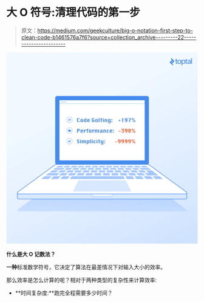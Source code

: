 # 大 O 符号:清理代码的第一步

> 原文：<https://medium.com/geekculture/big-o-notation-first-step-to-clean-code-b1461576a7f6?source=collection_archive---------22----------------------->

![](img/265774a58786c2ffc2c31c806b749942.png)

**什么是大 O 记数法？**

**一种**标准数学符号，它决定了算法在最差情况下对输入大小的效率。

那么效率是怎么计算的呢？相对于两种类型的复杂性来计算效率:

*   **时间复杂度:**跑完全程需要多少时间？
